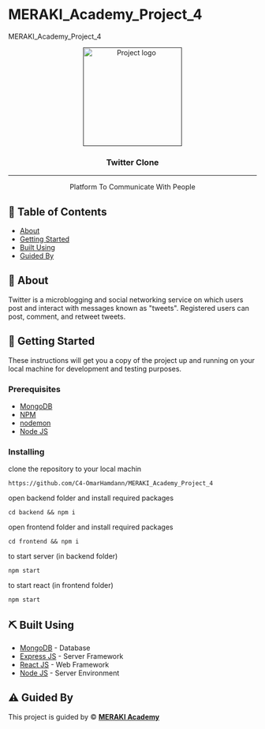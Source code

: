 # MERAKI_Academy_Project_4
MERAKI_Academy_Project_4
<p align="center">
  <a href="" rel="noopener">
 <img width=200px height=200px src="https://user-images.githubusercontent.com/93857681/150646646-d57eecd5-21cb-4d52-be1e-d47d1917f5de.png" alt="Project logo"></a>
</p>

<h3 align="center">Twitter Clone</h3>

---

<p align="center">Platform To Communicate With People

</p>

## 📝 Table of Contents

- [About](#about)
- [Getting Started](#getting_started)
- [Built Using](#built_using)
- [Guided By](#guided_by)

## 🧐 About <a name = "about"></a>

Twitter is a microblogging and social networking service on which users post and interact with messages known as "tweets". Registered users can post, comment, and retweet tweets.

## 🏁 Getting Started <a name = "getting_started"></a>
These instructions will get you a copy of the project up and running on your local machine for development and testing purposes.


### Prerequisites

- [MongoDB](https://www.mongodb.com/) 
- [NPM](https://docs.npmjs.com/cli/v6/commands/npm-install)
- [nodemon](https://nodemon.io/) 
- [Node JS](https://nodejs.org/en/) 

### Installing

clone the repository to your local machin
```
https://github.com/C4-OmarHamdann/MERAKI_Academy_Project_4
```
open backend folder and install required packages
```
cd backend && npm i
```
open frontend folder and install required packages
```
cd frontend && npm i
```
to start server (in backend folder)
```
npm start
```
to start react (in frontend folder)
```
npm start
```



## ⛏️ Built Using <a name = "built_using"></a>

- [MongoDB](https://www.mongodb.com/) - Database
- [Express JS](https://expressjs.com/) - Server Framework
- [React JS](https://https://reactjs.org/) - Web Framework
- [Node JS](https://nodejs.org/en/) - Server Environment

## ⚠️ Guided By <a name = "guided_by"></a>

This project is guided by ©️ **[MERAKI Academy](https://www.meraki-academy.org)**
